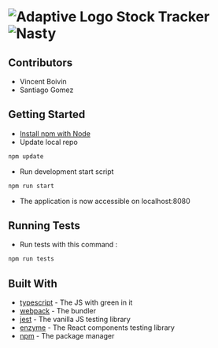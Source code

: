# ![Adaptive Logo](https://weareadaptive.com/wp-content/themes/bh-core/assets/images/favicons/favicon-32x32.png) Stock Tracker ![Nasty](https://forthebadge.com/images/badges/just-plain-nasty.svg)

## Contributors

- Vincent Boivin
- Santiago Gomez

## Getting Started

- [Install npm with Node](https://nodejs.org/en/download/)
- Update local repo

```sh
npm update
```

- Run development start script

```sh
npm run start
```

- The application is now accessible on localhost:8080

## Running Tests

- Run tests with this command :

```sh
npm run tests
```

## Built With

- [typescript](http://www.typescriptlang.org/) - The JS with green in it
- [webpack](https://webpack.js.org/) - The bundler
- [jest](https://jestjs.io/) - The vanilla JS testing library
- [enzyme](https://github.com/airbnb/enzyme) - The React components testing library
- [npm](https://www.npmjs.com/) - The package manager
